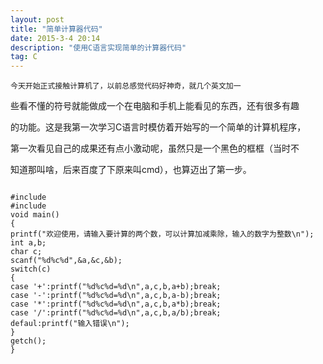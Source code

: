 ```yaml
---
layout: post
title: "简单计算器代码"
date: 2015-3-4 20:14
description: "使用C语言实现简单的计算器代码"
tag: C
---
```


    今天开始正式接触计算机了，以前总感觉代码好神奇，就几个英文加一
<p>
些看不懂的符号就能做成一个在电脑和手机上能看见的东西，还有很多有趣
<p>
的功能。这是我第一次学习C语言时模仿着开始写的一个简单的计算机程序，
<p>
第一次看见自己的成果还有点小激动呢，虽然只是一个黑色的框框（当时不
<p>
知道那叫啥，后来百度了下原来叫cmd），也算迈出了第一步。
<p>

<pre><code>
#include<stdio.h>
#include<conio.h>
void main()
{
printf("欢迎使用，请输入要计算的两个数，可以计算加减乘除，输入的数字为整数\n");
int a,b;
char c;
scanf("%d%c%d",&a,&c,&b);
switch(c)
{
case '+':printf("%d%c%d=%d\n",a,c,b,a+b);break;
case '-':printf("%d%c%d=%d\n",a,c,b,a-b);break;
case '*':printf("%d%c%d=%d\n",a,c,b,a*b);break;
case '/':printf("%d%c%d=%d\n",a,c,b,a/b);break;
defaul:printf("输入错误\n");   
}
getch();
}
